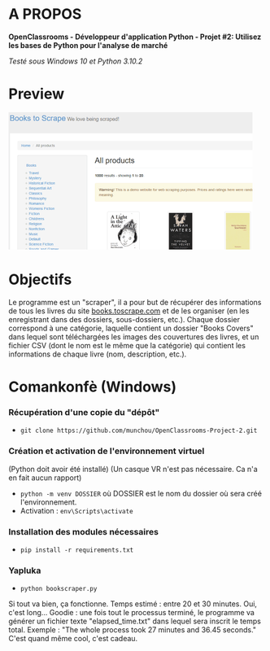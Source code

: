 # A PROPOS

**OpenClassrooms - Développeur d'application Python - Projet #2: Utilisez les bases de Python pour l'analyse de marché**

_Testé sous Windows 10 et Python 3.10.2_

# Preview
![img](P02_webscraper.gif)

# Objectifs
Le programme est un "scraper", il a pour but de récupérer des informations de tous les livres du site [books.toscrape.com](http://books.toscrape.com) et de les organiser (en les enregistrant dans des dossiers, sous-dossiers, etc.).
Chaque dossier correspond à une catégorie, laquelle contient un dossier "Books Covers" dans lequel sont téléchargées les images des couvertures des livres, et un fichier CSV (dont le nom est le même que la catégorie) qui contient les informations de chaque livre (nom, description, etc.).

# Comankonfè (Windows)
### Récupération d'une copie du "dépôt"

- `git clone https://github.com/munchou/OpenClassrooms-Project-2.git`

### Création et activation de l'environnement virtuel
(Python doit avoir été installé)
(Un casque VR n'est pas nécessaire. Ca n'a en fait aucun rapport)

- `python -m venv DOSSIER` où DOSSIER est le nom du dossier où sera créé l'environnement.
- Activation : `env\Scripts\activate`
    
### Installation des modules nécessaires

- `pip install -r requirements.txt`

### Yapluka

- `python bookscraper.py`

Si tout va bien, ça fonctionne. Temps estimé : entre 20 et 30 minutes. Oui, c'est long...
Goodie : une fois tout le processus terminé, le programme va générer un fichier texte "elapsed_time.txt" dans lequel sera inscrit le temps total.
Exemple : "The whole process took 27 minutes and 36.45 seconds."
C'est quand même cool, c'est cadeau.
